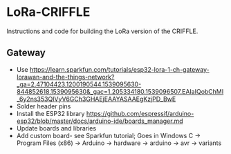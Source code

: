 # LoRa-CRIFFLE
Instructions and code for building the LoRa version of the CRIFFLE.
## Gateway
* Use https://learn.sparkfun.com/tutorials/esp32-lora-1-ch-gateway-lorawan-and-the-things-network?_ga=2.47104423.1200190544.1539095630-844852618.1539095630&_gac=1.205334180.1539096507.EAIaIQobChMI_6y2ns353QIVyV6GCh3GHAEjEAAYASAAEgKzjPD_BwE
* Solder header pins
* Install the ESP32 library https://github.com/espressif/arduino-esp32/blob/master/docs/arduino-ide/boards_manager.md
* Update boards and libraries
* Add custom board- see Sparkfun tutorial; Goes in Windows C -> Program Files (x86) -> Arduino -> hardware -> arduino -> avr -> variants
